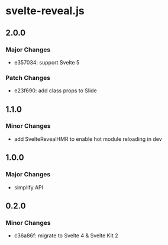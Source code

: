 # svelte-reveal.js

## 2.0.0

### Major Changes

- e357034: support Svelte 5

### Patch Changes

- e23f690: add class props to Slide

## 1.1.0

### Minor Changes

- add SvelteRevealHMR to enable hot module reloading in dev

## 1.0.0

### Major Changes

- simplify API

## 0.2.0

### Minor Changes

- c36a86f: migrate to Svelte 4 & Svelte Kit 2
